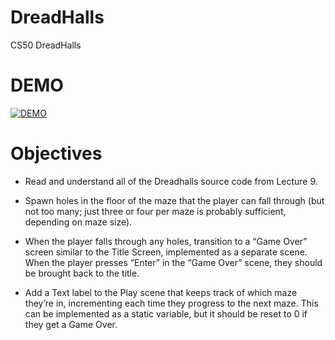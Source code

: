 # DreadHalls
 CS50 DreadHalls

# DEMO

[![DEMO](http://img.youtube.com/vi/fxo_t-M5i2g/0.jpg)](http://www.youtube.com/watch?v=fxo_t-M5i2g)


# Objectives

* Read and understand all of the Dreadhalls source code from Lecture 9.

* Spawn holes in the floor of the maze that the player can fall through (but not too many; just three or four per maze is probably sufficient, depending on maze size).

* When the player falls through any holes, transition to a “Game Over” screen similar to the Title Screen, implemented as a separate scene. When the player presses “Enter” in the “Game Over” scene, they should be brought back to the title.

* Add a Text label to the Play scene that keeps track of which maze they’re in, incrementing each time they progress to the next maze. This can be implemented as a static variable, but it should be reset to 0 if they get a Game Over.